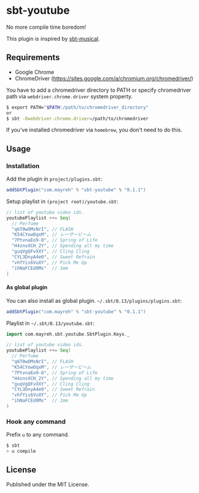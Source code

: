 # sbt-youtube

No more compile time boredom!

This plugin is inspired by [sbt-musical](https://github.com/tototoshi/sbt-musical).

## Requirements

- Google Chrome
- ChromeDriver (https://sites.google.com/a/chromium.org/chromedriver/)

You have to add a chromedriver directory to PATH or specify chromedriver path via `webdriver.chrome.driver` system property.

```bash
$ export PATH="$PATH:/path/to/chromedriver_directory"
or
$ sbt -Dwebdriver.chrome.driver=/path/to/chromedriver
```

If you've installed chromedriver via `homebrew`, you don't need to do this.

## Usage

### Installation

Add the plugin in `project/plugins.sbt`:

```scala
addSbtPlugin("com.mayreh" % "sbt-youtube" % "0.1.1")
```

Setup playlist in `(project root)/youtube.sbt`:

```scala
// list of youtube video ids.
youtubePlaylist ++= Seq(
  // Perfume
  "q6T0wOMsNrI", // FLASH
  "K54CYowOqxM", // レーザービーム
  "7PtvnaEo9-0", // Spring of Life
  "H4znsXCH_2Y", // Spending all my time
  "guqVgQFvXXY", // Cling Cling
  "CYL3DnyA4e0", // Sweet Refrain
  "vhfYis6VuXY", // Pick Me Up
  "ihNaFCEd0Ms"  // 1mm
)
```

#### As global plugin

You can also install as global plugin. `~/.sbt/0.13/plugins/plugins.sbt`:

```scala
addSbtPlugin("com.mayreh" % "sbt-youtube" % "0.1.1")
```

Playlist in `~/.sbt/0.13/youtube.sbt`:

```scala
import com.mayreh.sbt.youtube.SbtPlugin.Keys._ 

// list of youtube video ids.
youtubePlaylist ++= Seq(
  // Perfume
  "q6T0wOMsNrI", // FLASH
  "K54CYowOqxM", // レーザービーム
  "7PtvnaEo9-0", // Spring of Life
  "H4znsXCH_2Y", // Spending all my time
  "guqVgQFvXXY", // Cling Cling
  "CYL3DnyA4e0", // Sweet Refrain
  "vhfYis6VuXY", // Pick Me Up
  "ihNaFCEd0Ms"  // 1mm
)
```

### Hook any command

Prefix `u` to any command.

```bash
$ sbt
> u compile
```

## License

Published under the MIT License.
